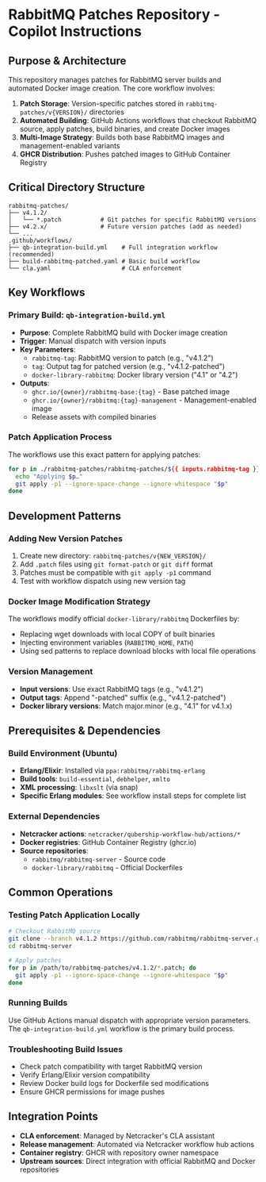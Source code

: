 # RabbitMQ Patches Repository - Copilot Instructions

## Purpose & Architecture

This repository manages patches for RabbitMQ server builds and automated Docker image creation. The core workflow involves:

1. **Patch Storage**: Version-specific patches stored in `rabbitmq-patches/v{VERSION}/` directories
2. **Automated Building**: GitHub Actions workflows that checkout RabbitMQ source, apply patches, build binaries, and create Docker images  
3. **Multi-Image Strategy**: Builds both base RabbitMQ images and management-enabled variants
4. **GHCR Distribution**: Pushes patched images to GitHub Container Registry

## Critical Directory Structure

```
rabbitmq-patches/
├── v4.1.2/
│   └── *.patch           # Git patches for specific RabbitMQ versions
├── v4.2.x/               # Future version patches (add as needed)
└── ...
.github/workflows/
├── qb-integration-build.yml    # Full integration workflow (recommended)
├── build-rabbitmq-patched.yaml # Basic build workflow  
└── cla.yaml                    # CLA enforcement
```

## Key Workflows

### Primary Build: `qb-integration-build.yml` 
- **Purpose**: Complete RabbitMQ build with Docker image creation
- **Trigger**: Manual dispatch with version inputs
- **Key Parameters**:
  - `rabbitmq-tag`: RabbitMQ version to patch (e.g., "v4.1.2")
  - `tag`: Output tag for patched version (e.g., "v4.1.2-patched")
  - `docker-library-rabbitmq`: Docker library version ("4.1" or "4.2")
- **Outputs**: 
  - `ghcr.io/{owner}/rabbitmq-base:{tag}` - Base patched image
  - `ghcr.io/{owner}/rabbitmq:{tag}-management` - Management-enabled image
  - Release assets with compiled binaries

### Patch Application Process
The workflows use this exact pattern for applying patches:
```bash
for p in ./rabbitmq-patches/rabbitmq-patches/${{ inputs.rabbitmq-tag }}/*.patch; do
  echo "Applying $p…"
  git apply -p1 --ignore-space-change --ignore-whitespace "$p"
done
```

## Development Patterns

### Adding New Version Patches
1. Create new directory: `rabbitmq-patches/v{NEW_VERSION}/`
2. Add `.patch` files using `git format-patch` or `git diff` format
3. Patches must be compatible with `git apply -p1` command
4. Test with workflow dispatch using new version tag

### Docker Image Modification Strategy
The workflows modify official `docker-library/rabbitmq` Dockerfiles by:
- Replacing wget downloads with local COPY of built binaries
- Injecting environment variables (`RABBITMQ_HOME`, `PATH`)
- Using sed patterns to replace download blocks with local file operations

### Version Management
- **Input versions**: Use exact RabbitMQ tags (e.g., "v4.1.2")
- **Output tags**: Append "-patched" suffix (e.g., "v4.1.2-patched")
- **Docker library versions**: Match major.minor (e.g., "4.1" for v4.1.x)

## Prerequisites & Dependencies

### Build Environment (Ubuntu)
- **Erlang/Elixir**: Installed via `ppa:rabbitmq/rabbitmq-erlang`
- **Build tools**: `build-essential`, `debhelper`, `xmlto`
- **XML processing**: `libxslt` (via snap)
- **Specific Erlang modules**: See workflow install steps for complete list

### External Dependencies
- **Netcracker actions**: `netcracker/qubership-workflow-hub/actions/*`
- **Docker registries**: GitHub Container Registry (ghcr.io)
- **Source repositories**: 
  - `rabbitmq/rabbitmq-server` - Source code
  - `docker-library/rabbitmq` - Official Dockerfiles

## Common Operations

### Testing Patch Application Locally
```bash
# Checkout RabbitMQ source
git clone --branch v4.1.2 https://github.com/rabbitmq/rabbitmq-server.git
cd rabbitmq-server

# Apply patches
for p in /path/to/rabbitmq-patches/v4.1.2/*.patch; do
  git apply -p1 --ignore-space-change --ignore-whitespace "$p"
done
```

### Running Builds
Use GitHub Actions manual dispatch with appropriate version parameters. The `qb-integration-build.yml` workflow is the primary build process.

### Troubleshooting Build Issues
- Check patch compatibility with target RabbitMQ version
- Verify Erlang/Elixir version compatibility
- Review Docker build logs for Dockerfile sed modifications
- Ensure GHCR permissions for image pushes

## Integration Points

- **CLA enforcement**: Managed by Netcracker's CLA assistant
- **Release management**: Automated via Netcracker workflow hub actions
- **Container registry**: GHCR with repository owner namespace
- **Upstream sources**: Direct integration with official RabbitMQ and Docker repositories
